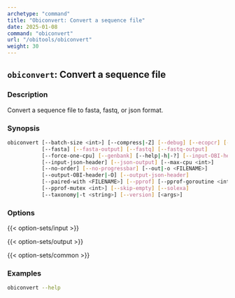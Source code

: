 ```yaml
---
archetype: "command"
title: "Obiconvert: Convert a sequence file"
date: 2025-01-08
command: "obiconvert"
url: "/obitools/obiconvert"
weight: 30
---
```


## `obiconvert`: Convert a sequence file

### Description 

Convert a sequence file to fasta, fastq, or json format.

### Synopsis

```bash
obiconvert [--batch-size <int>] [--compress|-Z] [--debug] [--ecopcr] [--embl]
           [--fasta] [--fasta-output] [--fastq] [--fastq-output]
           [--force-one-cpu] [--genbank] [--help|-h|-?] [--input-OBI-header]
           [--input-json-header] [--json-output] [--max-cpu <int>]
           [--no-order] [--no-progressbar] [--out|-o <FILENAME>]
           [--output-OBI-header|-O] [--output-json-header]
           [--paired-with <FILENAME>] [--pprof] [--pprof-goroutine <int>]
           [--pprof-mutex <int>] [--skip-empty] [--solexa]
           [--taxonomy|-t <string>] [--version] [<args>]

```

### Options

{{< option-sets/input >}}

{{< option-sets/output >}}

{{< option-sets/common >}}

### Examples

```bash
obiconvert --help
```
